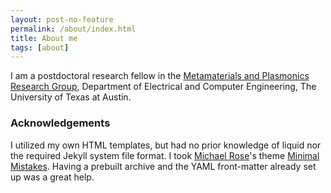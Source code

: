 ```yaml
---
layout: post-no-feature
permalink: /about/index.html
title: About me
tags: [about]
---
```


I am a postdoctoral research fellow in the [Metamaterials and Plasmonics Research Group](http://users.ece.utexas.edu/~aalu/group.htm), Department of Electrical and Computer Engineering, The University of Texas at Austin.

### Acknowledgements
I utilized my own HTML templates, but had no prior knowledge of liquid nor the required Jekyll system file format. I took [Michael Rose](http://twitter.com/mmistakes)'s theme [Minimal Mistakes](http://mmistakes.github.io/minimal-mistakes/). Having a prebuilt archive and the YAML front-matter already set up was a great help. 


